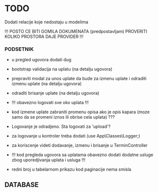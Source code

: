# TODO

Dodati relacije koje nedostaju u modelima

!!! POSTO CE BITI GOMILA DOKUMENATA (predpostavljam) PROVERITI KOLIKO PROSTORA DAJE PROVIDER !!!

### PODSETNIK

- u pregled ugovora dodati dug
- bootstrap validacija na uplatu (na detalju ugovora)
- prepraviti modal za unos uplate da bude za izmenu uplate i odraditi izmenu uplate (na detalju ugovora)
- odraditi brisanje uplate (na detalju ugovora)
- !!! obavezno logovati sve oko uplata !!!
- kod izmene uplate zabraniti promenu opisa ako je opis kapara (moze samo da se promeni iznos ili obrise cela uplata) ???

- Logovanje je odradjeno. Sta logovati za 'upload'?
- za logovanje u kontroler treba dodati (use App\Classes\Logger;)
- za koriscenje videti dodavanje, izmenu i brisanje u TerminController

- !!! kod pregleda ugovora sa uplatama obavezno dodati dodatne usluge zbog uporedjivanja uplata i usluga !!!

- redni broj u tabelarnom prikazu kod paginacije nema smisla

## DATABASE
